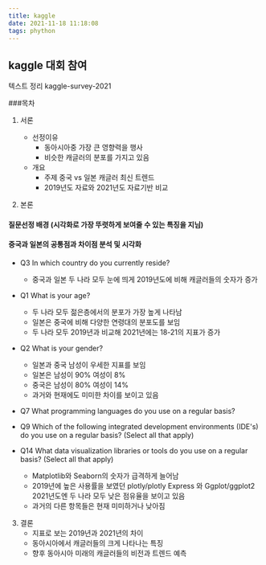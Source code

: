 ```yaml
---
title: kaggle
date: 2021-11-18 11:18:08
tags: phython
---
```


## kaggle 대회 참여
텍스트 정리
kaggle-survey-2021


###목차
1. 서론
   - 선정이유
      - 동아시아중 가장 큰 영향력을 행사
      - 비슷한 캐글러의 분포를 가지고 있음
   - 개요
      - 주제 중국 vs 일본 캐글러 최신 트렌드
      - 2019년도 자료와 2021년도 자료기반 비교

2. 본론 
#### 질문선정 배경 (시각화로 가장 뚜렷하게 보여줄 수 있는 특징을 지님)
#### 중국과 일본의 공통점과 차이점 분석 및 시각화
   - Q3 In which country do you currently reside?
       - 중국과 일본 두 나라 모두 눈에 띄게 2019년도에 비해 캐글러들의 숫자가 증가
   - Q1 What is your age?
       - 두 나라 모두 젊은층에서의 분포가 가장 높게 나타남
       - 일본은 중국에 비해 다양한 연령대의 분포도를 보임
       - 두 나라 모두 2019년과 비교해 2021년에는 18-21의 지표가 증가
   - Q2 What is your gender?
       - 일본과 중국 남성이 우세한 지표를 보임
       - 일본은 남성이 90% 여성이 8%
       - 중국은 남성이 80% 여성이 14%
       - 과거와 현재에도 미미한 차이를 보이고 있음
   - Q7 What programming languages do you use on a regular basis?
   - Q9 Which of the following integrated development environments (IDE's) do you use on a regular basis? (Select all that apply)

   - Q14 What data visualization libraries or tools do you use on a regular basis? (Select all that apply)
       - Matplotlib와 Seaborn의 숫자가 급격하게 늘어남
       - 2019년에 높은 사용률을 보였던 plotly/plotly Express 와 Ggplot/ggplot2 2021년도엔 두 나라 모두 낮은 점유율을 보이고 있음
       - 과거의 다른 항목들은 현재 미미하거나 낮아짐
3. 결론
   - 지표로 보는 2019년과 2021년의 차이
   - 동아시아에서 캐글러들의 크게 나타나는 특징
   - 향후 동아시아 미래의 캐글러들의 비전과 트렌드 예측

